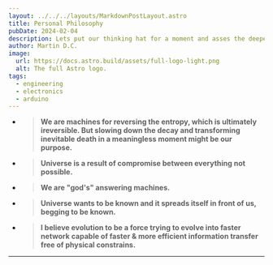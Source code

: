 ```yaml
---
layout: ../../../layouts/MarkdownPostLayout.astro
title: Personal Philosophy
pubDate: 2024-02-04
description: Lets put our thinking hat for a moment and asses the deepest points.
author: Martin D.C.
image:
  url: https://docs.astro.build/assets/full-logo-light.png
  alt: The full Astro logo.
tags:
  - engineering
  - electronics
  - arduino
---
```



- > **We are machines for reversing the entropy, which is ultimately ireversible. But slowing down the decay and transforming inevitable death in a meaningless moment might be our purpose.**


- > **Universe is a result of compromise between everything not possible.**

- > **We are "god's" answering machines.**

- > **Universe wants to be known and it spreads itself in front of us, begging to be known.**
- > **I believe evolution to be a force  trying to evolve into faster network capable of faster & more efficient information transfer free of physical constrains.**

---
